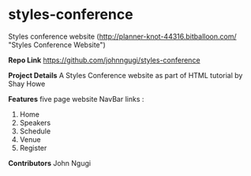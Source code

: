 # styles-conference

Styles conference website
(http://planner-knot-44316.bitballoon.com/ "Styles Conference Website")

**Repo Link**
https://github.com/johnngugi/styles-conference

**Project Details** A Styles Conference website as part of HTML tutorial by Shay Howe

**Features** five page website NavBar links :  
1. Home  
2. Speakers  
3. Schedule  
4. Venue  
5. Register  

**Contributors** John Ngugi
